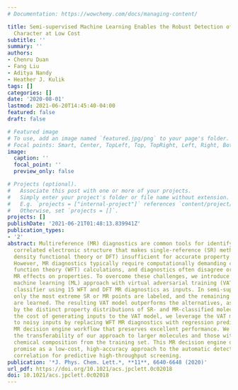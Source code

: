```yaml
---
# Documentation: https://wowchemy.com/docs/managing-content/

title: Semi-supervised Machine Learning Enables the Robust Detection of Multireference
  Character at Low Cost
subtitle: ''
summary: ''
authors:
- Chenru Duan
- Fang Liu
- Aditya Nandy
- Heather J. Kulik
tags: []
categories: []
date: '2020-08-01'
lastmod: 2021-06-20T14:45:40-04:00
featured: false
draft: false

# Featured image
# To use, add an image named `featured.jpg/png` to your page's folder.
# Focal points: Smart, Center, TopLeft, Top, TopRight, Left, Right, BottomLeft, Bottom, BottomRight.
image:
  caption: ''
  focal_point: ''
  preview_only: false

# Projects (optional).
#   Associate this post with one or more of your projects.
#   Simply enter your project's folder or file name without extension.
#   E.g. `projects = ["internal-project"]` references `content/project/deep-learning/index.md`.
#   Otherwise, set `projects = []`.
projects: []
publishDate: '2021-06-21T01:48:13.839941Z'
publication_types:
- '2'
abstract: Multireference (MR) diagnostics are common tools for identifying strongly
  correlated electronic structure that makes single-reference (SR) methods (e.g.,
  density functional theory or DFT) insufficient for accurate property prediction.
  However, MR diagnostics typically require computationally demanding correlated wave
  function theory (WFT) calculations, and diagnostics often disagree or fail to predict
  MR effects on properties. To overcome these challenges, we introduce a semi-supervised
  machine learning (ML) approach with virtual adversarial training (VAT) of an MR
  classifier using 15 WFT and DFT MR diagnostics as inputs. In semi-supervised learning,
  only the most extreme SR or MR points are labeled, and the remaining point labels
  are learned. The resulting VAT model outperforms the alternatives, as quantified
  by the distinct property distributions of SR- and MR-classified molecules. To reduce
  the cost of generating inputs to the VAT model, we leverage the VAT model’s robustness
  to noisy inputs by replacing WFT MR diagnostics with regression predictions in an
  MR decision engine workflow that preserves excellent performance. We demonstrate
  the transferability of our approach to larger molecules and those with distinct
  chemical composition from the training set. This MR decision engine demonstrates
  promise as a low-cost, high-accuracy approach to the automatic detection of strong
  correlation for predictive high-throughput screening.
publication: '*J. Phys. Chem. Lett.*, **11**, 6640-6648 (2020)'
url_pdf: https://doi.org/10.1021/acs.jpclett.0c02018
doi: 10.1021/acs.jpclett.0c02018
---
```

